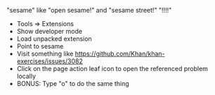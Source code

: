 "sesame" like "open sesame!" and "sesame street!" "!!!!"

* Tools => Extensions
* Show developer mode
* Load unpacked extension
* Point to sesame
* Visit something like https://github.com/Khan/khan-exercises/issues/3082
* Click on the page action leaf icon to open the referenced problem locally
* BONUS: Type "o" to do the same thing